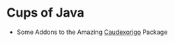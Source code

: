 Cups of Java
==========

* Some Addons to the Amazing [Caudexorigo](https://github.com/lneves/javardices) Package
